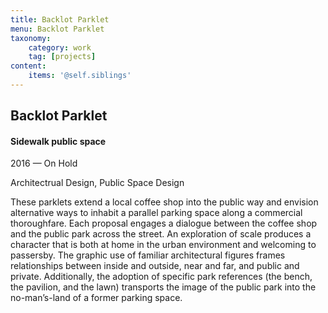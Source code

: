 ```yaml
---
title: Backlot Parklet
menu: Backlot Parklet
taxonomy:
    category: work
    tag: [projects]
content:
	items: '@self.siblings'
---
```


## Backlot Parklet
#### Sidewalk public space

<span class="textcolor">2016 — On Hold</span>

Architectrual Design, Public Space Design

These parklets extend a local coffee shop into the public way and envision alternative ways to inhabit a parallel parking space along a commercial thoroughfare. Each proposal engages a dialogue between the coffee shop and the public park across the street. An exploration of scale produces a character that is both at home in the urban environment and welcoming to passersby. The graphic use of familiar architectural figures frames relationships between inside and outside, near and far, and public and private. Additionally, the adoption of specific park references (the bench, the pavilion, and the lawn) transports the image of the public park into the no-man’s-land of a former parking space.
 
